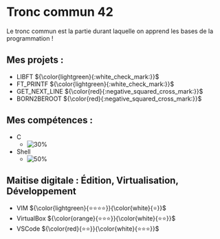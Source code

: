 # Tronc commun 42
Le tronc commun est la partie durant laquelle on apprend les bases de la programmation !
## Mes projets :
- LIBFT ${\color{lightgreen}{:white_check_mark:}}$
- FT_PRINTF ${\color{lightgreen}{:white_check_mark:}}$
- GET_NEXT_LINE ${\color{red}{:negative_squared_cross_mark:}}$
- BORN2BEROOT ${\color{red}{:negative_squared_cross_mark:}}$
## Mes compétences :
- C
  - ![30%](https://progress-bar.dev/30)
- Shell
  - ![50%](https://progress-bar.dev/50)
## Maitise digitale : Édition, Virtualisation, Développement
- VIM         ${\color{lightgreen}{⭐⭐⭐⭐}}{\color{white}{⭐}}$
- VirtualBox         ${\color{orange}{⭐⭐⭐}}{\color{white}{⭐⭐}}$
- VSCode         ${\color{red}{⭐⭐}}{\color{white}{⭐⭐⭐}}$
